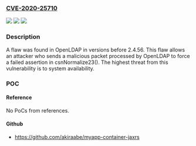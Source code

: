 ### [CVE-2020-25710](https://cve.mitre.org/cgi-bin/cvename.cgi?name=CVE-2020-25710)
![](https://img.shields.io/static/v1?label=Product&message=openldap&color=blue)
![](https://img.shields.io/static/v1?label=Version&message=n%2Fa&color=blue)
![](https://img.shields.io/static/v1?label=Vulnerability&message=CWE-617&color=brighgreen)

### Description

A flaw was found in OpenLDAP in versions before 2.4.56. This flaw allows an attacker who sends a malicious packet processed by OpenLDAP to force a failed assertion in csnNormalize23(). The highest threat from this vulnerability is to system availability.

### POC

#### Reference
No PoCs from references.

#### Github
- https://github.com/akiraabe/myapp-container-jaxrs

